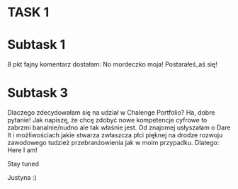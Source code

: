 # TASK 1

# Subtask 1 
8 pkt fajny komentarz dostałam: No mordeczko moja! Postarałeś_aś się!
# Subtask 3 
Dlaczego zdecydowałam się na udział w Chalenge Portfolio? Ha, dobre pytanie!
Jak napiszę, że chcę zdobyć nowe kompetencje cyfrowe to zabrzmi banalnie/nudno ale tak właśnie jest. Od znajomej usłyszałam o Dare It i możliwościach jakie stwarza zwłaszcza płci pięknej na drodze rozwoju zawodowego tudzież przebranżowienia jak w moim przypadku. Dlatego: Here I am!

Stay tuned 

Justyna :)
